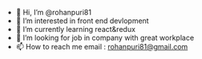 - 👋 Hi, I’m @rohanpuri81
- 👀 I’m interested in front end devlopment
- 🌱 I’m currently learning react&redux
- 💞️ I’m looking for job in company with great workplace
- 📫 How to reach me
email    :  rohanpuri81@gmail.com

<!---
rohanpuri81/rohanpuri81 is a ✨ special ✨ repository because its `README.md` (this file) appears on your GitHub profile.
You can click the Preview link to take a look at your changes.
--->
